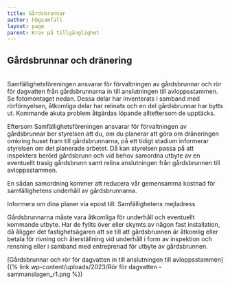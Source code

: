 ```yaml
---
title: Gårdsbrunnar
author: hbgsamfall
layout: page
parent: Krav på tillgänglighet
---
```


## Gårdsbrunnar och dränering  

<BR>
Samfällighetsföreningen ansvarar för förvaltningen av gårdsbrunnar och rör för dagvatten från gårdsbrunnarna in till anslutningen till avloppsstammen. Se fotomontaget nedan. 
Dessa delar har inventerats i samband med rörförnyelsen, åtkomliga delar har relinats och en del gårdsbrunnar har bytts ut. Kommande akuta problem åtgärdas löpande allteftersom de upptäcks.

Eftersom Samfällighetsföreningen ansvarar för förvaltningen av gårdsbrunnar ber styrelsen att du, om du planerar att göra om dräneringen omkring huset fram till gårdsbrunnarna, på ett tidigt stadium informerar styrelsen om det planerade arbetet. Då kan styrelsen passa på att inspektera berörd gårdsbrunn och vid behov samordna utbyte av en eventuellt trasig gårdsbrunn samt relina anslutningen från gårdsbrunnen till avloppsstammen.

En sådan samordning kommer att reducera vår gemensamma kostnad för samfällighetens underhåll av gårdsbrunnarna.  

Informera om dina planer via epost till: Samfällighetens mejladress

Gårdsbrunnarna måste vara åtkomliga för underhåll och eventuellt kommande utbyte. Har de fyllts över eller skymts av någon fast installation, då åligger det fastighetsägaren att se till att gårdsbrunnen är åtkomlig eller betala för rivning och återställning vid underhåll i form av inspektion och rensning eller i samband med entreprenad för utbyte av gårdsbrunnen.

[Gårdsbrunnar och rör för dagvatten in till anslutningen till avloppsstammen]({% link wp-content/uploads/2023/Rör för dagvatten - sammanslagen_r1.png %})
